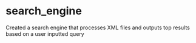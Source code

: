 # search_engine
Created a search engine that processes XML files and outputs top results based on a user inputted query
